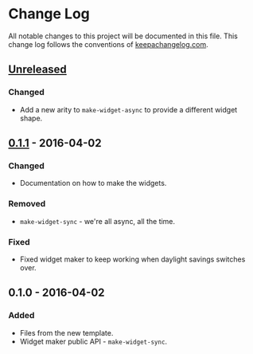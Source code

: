 # Change Log
All notable changes to this project will be documented in this file. This change log follows the conventions of [keepachangelog.com](http://keepachangelog.com/).

## [Unreleased][unreleased]
### Changed
- Add a new arity to `make-widget-async` to provide a different widget shape.

## [0.1.1] - 2016-04-02
### Changed
- Documentation on how to make the widgets.

### Removed
- `make-widget-sync` - we're all async, all the time.

### Fixed
- Fixed widget maker to keep working when daylight savings switches over.

## 0.1.0 - 2016-04-02
### Added
- Files from the new template.
- Widget maker public API - `make-widget-sync`.

[unreleased]: https://github.com/your-name/cml/compare/0.1.1...HEAD
[0.1.1]: https://github.com/your-name/cml/compare/0.1.0...0.1.1
